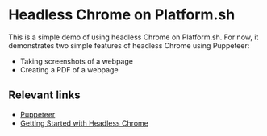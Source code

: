 # Headless Chrome on Platform.sh

This is a simple demo of using headless Chrome on Platform.sh. For now, it demonstrates two simple features of headless Chrome using Puppeteer:

* Taking screenshots of a webpage
* Creating a PDF of a webpage

## Relevant links

* [Puppeteer](https://github.com/GoogleChrome/puppeteer)
* [Getting Started with Headless Chrome](https://developers.google.com/web/updates/2017/04/headless-chrome)
